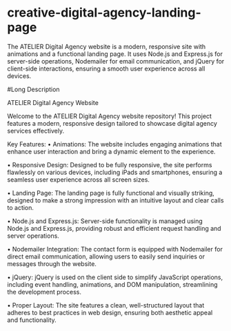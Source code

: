 # creative-digital-agency-landing-page
The ATELIER Digital Agency website is a modern, responsive site with animations and a functional landing page. It uses Node.js and Express.js for server-side operations, Nodemailer for email communication, and jQuery for client-side interactions, ensuring a smooth user experience across all devices.

#Long Description

ATELIER Digital Agency Website

Welcome to the ATELIER Digital Agency website repository! This project features a modern, responsive design tailored to showcase digital agency services effectively.

Key Features:
•	Animations: The website includes engaging animations that enhance user interaction and bring a dynamic element to the experience.

•	Responsive Design: Designed to be fully responsive, the site performs flawlessly on various devices, including iPads and smartphones, ensuring a seamless user experience across all screen sizes.

•	Landing Page: The landing page is fully functional and visually striking, designed to make a strong impression with an intuitive layout and clear calls to action.

•	Node.js and Express.js: Server-side functionality is managed using Node.js and Express.js, providing robust and efficient request handling and server operations.

•	Nodemailer Integration: The contact form is equipped with Nodemailer for direct email communication, allowing users to easily send inquiries or messages through the website.

•	jQuery: jQuery is used on the client side to simplify JavaScript operations, including event handling, animations, and DOM manipulation, streamlining the development process.

•	Proper Layout: The site features a clean, well-structured layout that adheres to best practices in web design, ensuring both aesthetic appeal and functionality.

